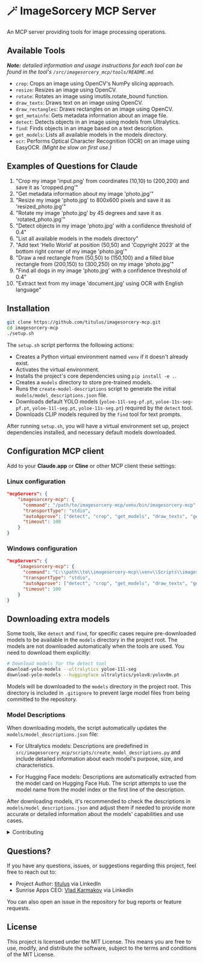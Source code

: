 # 🪄 ImageSorcery MCP Server

An MCP server providing tools for image processing operations.

## Available Tools

_**Note:** detailed information and usage instructions for each tool can be found in the tool's `/src/imagesorcery_mcp/tools/README.md`._

- `crop`: Crops an image using OpenCV's NumPy slicing approach.
- `resize`: Resizes an image using OpenCV.
- `rotate`: Rotates an image using imutils.rotate_bound function.
- `draw_texts`: Draws text on an image using OpenCV.
- `draw_rectangles`: Draws rectangles on an image using OpenCV.
- `get_metainfo`: Gets metadata information about an image file.
- `detect`: Detects objects in an image using models from Ultralytics.
- `find`: Finds objects in an image based on a text description.
- `get_models`: Lists all available models in the models directory.
- `ocr`: Performs Optical Character Recognition (OCR) on an image using EasyOCR. _(Might be slow on first use.)_

## Examples of Questions for Claude

1. "Crop my image 'input.png' from coordinates (10,10) to (200,200) and save it as 'cropped.png'"
2. "Get metadata information about my image 'photo.jpg'"
3. "Resize my image 'photo.jpg' to 800x600 pixels and save it as 'resized_photo.jpg'"
4. "Rotate my image 'photo.jpg' by 45 degrees and save it as 'rotated_photo.jpg'"
5. "Detect objects in my image 'photo.jpg' with a confidence threshold of 0.4"
6. "List all available models in the models directory"
7. "Add text 'Hello World' at position (50,50) and 'Copyright 2023' at the bottom right corner of my image 'photo.jpg'"
8. "Draw a red rectangle from (50,50) to (150,100) and a filled blue rectangle from (200,150) to (300,250) on my image 'photo.jpg'"
9. "Find all dogs in my image 'photo.jpg' with a confidence threshold of 0.4"
10. "Extract text from my image 'document.jpg' using OCR with English language"


## Installation

```bash
git clone https://github.com/titulus/imagesorcery-mcp.git
cd imagesorcery-mcp
./setup.sh
```

The `setup.sh` script performs the following actions:
- Creates a Python virtual environment named `venv` if it doesn't already exist.
- Activates the virtual environment.
- Installs the project's core dependencies using `pip install -e .`.
- Creates a `models` directory to store pre-trained models.
- Runs the `create-model-descriptions` script to generate the initial `models/model_descriptions.json` file.
- Downloads default YOLO models (`yoloe-11l-seg-pf.pt`, `yoloe-11s-seg-pf.pt`, `yoloe-11l-seg.pt`, `yoloe-11s-seg.pt`) required by the `detect` tool.
- Downloads CLIP models required by the `find` tool for text prompts.

After running `setup.sh`, you will have a virtual environment set up, project dependencies installed, and necessary default models downloaded.

## Configuration MCP client

Add to your **Claude.app** or **Cline** or other MCP client these settings:

### Linux configuration

```json
"mcpServers": {
    "imagesorcery-mcp": {
      "command": "/path/to/imagesorcery-mcp/venv/bin/imagesorcery-mcp",
      "transportType": "stdio",
      "autoApprove": ["detect", "crop", "get_models", "draw_texts", "get_metainfo", "rotate", "resize", "classify", "draw_rectangles", "find", "ocr"],
      "timeout": 100
    }
}
```

### Windows configuration

```json
"mcpServers": {
    "imagesorcery-mcp": {
      "command": "C:\\path\\to\\imagesorcery-mcp\\venv\\Scripts\\imagesorcery-mcp.exe",
      "transportType": "stdio",
      "autoApprove": ["detect", "crop", "get_models", "draw_texts", "get_metainfo", "rotate", "resize", "classify", "draw_rectangles", "find", "ocr"],
      "timeout": 100
    }
}
```


## Downloading extra models

Some tools, like `detect` and `find`, for specific cases require pre-downloaded models to be available in the `models` directory in the project root. The models are not downloaded automatically when the tools are used. You need to download them explicitly:

```bash
# Download models for the detect tool
download-yolo-models --ultralytics yoloe-11l-seg
download-yolo-models --huggingface ultralytics/yolov8:yolov8m.pt
```

Models will be downloaded to the `models` directory in the project root. This directory is included in `.gitignore` to prevent large model files from being committed to the repository.

### Model Descriptions

When downloading models, the script automatically updates the `models/model_descriptions.json` file:

- For Ultralytics models: Descriptions are predefined in `src/imagesorcery_mcp/scripts/create_model_descriptions.py` and include detailed information about each model's purpose, size, and characteristics.

- For Hugging Face models: Descriptions are automatically extracted from the model card on Hugging Face Hub. The script attempts to use the model name from the model index or the first line of the description.

After downloading models, it's recommended to check the descriptions in `models/model_descriptions.json` and adjust them if needed to provide more accurate or detailed information about the models' capabilities and use cases.

<details>
<summary>Contributing</summary>

## Contributing

### Directory Structure

This repository is organized as follows:

```
.
├── .gitignore                 # Specifies intentionally untracked files that Git should ignore.
├── pyproject.toml             # Configuration file for Python projects, including build system, dependencies, and tool settings.
├── pytest.ini                 # Configuration file for the pytest testing framework.
├── README.md                  # The main documentation file for the project.
├── setup.sh                   # A shell script for quick setup.
├── models/                    # This directory stores pre-trained models used by tools like `detect` and `find`. It is typically ignored by Git due to the large file sizes.
│   ├── model_descriptions.json  # Contains descriptions of the available models.
│   ├── settings.json            # Contains settings related to model management and training runs.
│   └── *.pt                     # Pre-trained model.
├── src/                       # Contains the source code for the 🪄 ImageSorcery MCP server.
│   └── imagesorcery_mcp/       # The main package directory for the server.
│       ├── __init__.py          # Makes `imagesorcery_mcp` a Python package.
│       ├── __main__.py          # Entry point for running the package as a script.
│       ├── logging_config.py    # Configures the logging for the server.
│       ├── server.py            # The main server file, responsible for initializing FastMCP and registering tools.
│       ├── logs/                # Directory for storing server logs.
│       ├── scripts/             # Contains utility scripts for model management.
│       │   ├── README.md        # Documentation for the scripts.
│       │   ├── __init__.py      # Makes `scripts` a Python package.
│       │   ├── create_model_descriptions.py # Script to generate model descriptions.
│       │   ├── download_clip.py # Script to download CLIP models.
│       │   └── download_models.py # Script to download other models (e.g., YOLO).
│       └── tools/               # Contains the implementation of individual MCP tools.
│           ├── README.md        # Documentation for the tools.
│           ├── __init__.py      # Import the central logger
│           └── *.py           # Implements the tool.
└── tests/                     # Contains test files for the project.
    ├── test_server.py         # Tests for the main server functionality.
    ├── data/                  # Contains test data, likely image files used in tests.
    └── tools/                 # Contains tests for individual tools.
```

### Development Setup

1. Clone the repository:
```bash
git clone https://github.com/titulus/imagesorcery-mcp.git
cd imagesorcery-mcp
```

2. Perform Client's install described above.
```bash
./setup.sh
```

3. Activate a virtual environment:
```bash
venv\Scripts\activate # win
source venv/bin/activate # mac/linux
```

4. Install development dependencies:
```bash
pip install -e ".[dev]"
```

### Rules

These rules apply to all contributors: humans and AI.

0. Read all the `README.md` files in the project. Understand the project structure and purpose. Understand the guidelines for contributing. Think through how it's relate to you task, and how to make changes accordingly.
1. Read `pyproject.toml`.
Make attention to sections: `[tool.ruff]`, `[tool.ruff.lint]`, `[project.optional-dependencies]` and `[project]dependencies`.
Strictly follow code style defined in `pyproject.toml`.
Stick to the stack defined in `pyproject.toml` dependencies and do not add any new dependencies without a good reason.
2. Write your code in new and existing files.
If new dependencies needed, update `pyproject.toml` and install them via `pip install -e .` or `pip install -e ".[dev]"`. Do not install them diirectly via `pip install`.
Check out exixisting source codes for examples (e.g. `src/imagesorcery_mcp/server.py`, `src/imagesorcery_mcp/tools/crop.py`). Stick to the code style, naming conventions, input and outpput data formats, codeode structure, arcchitecture, etc. of the existing code.
3. Update related `README.md` files with your changes.
Stick to the format and structure of the existing `README.md` files.
4. Write tests for your code.
Check out existing tests for examples (e.g. `tests/test_server.py`, `tests/tools/test_crop.py`).
Stick to the code style, naming conventions, input and outpput data formats, codeode structure, arcchitecture, etc. of the existing tests.

5. Run tests and linter to ensure everything works:
```bash
pytest
ruff check .
```
In case of fails - fix the code and tests. It is **strictly required** to have all new code to comply with the linter rules and pass all tests.


### Coding hints
- Use type hints where appropriate
- Use pydantic for data validation and serialization
</details>

## Questions?

If you have any questions, issues, or suggestions regarding this project, feel free to reach out to:

- Project Author: [titulus](https://www.linkedin.com/in/titulus/) via LinkedIn
- Sunrise Apps CEO: [Vlad Karmakov](https://www.linkedin.com/in/vladkarm/) via LinkedIn

You can also open an issue in the repository for bug reports or feature requests.


## License

This project is licensed under the MIT License. This means you are free to use, modify, and distribute the software, subject to the terms and conditions of the MIT License.
